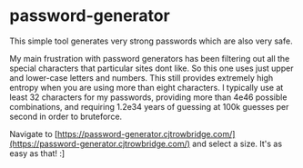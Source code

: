 # password-generator
This simple tool generates very strong passwords which are also very safe. 

My main frustration with password generators has been filtering out all the special characters that particular sites dont like. So this one uses just upper and lower-case letters and numbers. This still provides extremely high entropy when you are using more than eight characters. I typically use at least 32 characters for my passwords, providing more than 4e46 possible combinations, and requiring 1.2e34 years of guessing at 100k guesses per second in order to bruteforce.

Navigate to [https://password-generator.cjtrowbridge.com/](https://password-generator.cjtrowbridge.com/) and select a size. It's as easy as that! :]
